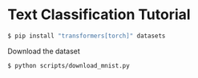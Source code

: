 # Text Classification Tutorial

```bash
$ pip install "transformers[torch]" datasets
```

Download the dataset

```bash
$ python scripts/download_mnist.py
```